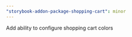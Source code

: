 ```yaml
---
"storybook-addon-package-shopping-cart": minor
---
```


Add ability to configure shopping cart colors
